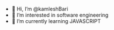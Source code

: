 - 👋 Hi, I’m @kamleshBari
- 👀 I’m interested in software engineering 
- 🌱 I’m currently learning JAVASCRIPT 
<!---
kamleshBari/kamleshBari is a ✨ special ✨ repository because its `README.md` (this file) appears on your GitHub profile.
You can click the Preview link to take a look at your changes.
--->
